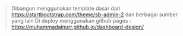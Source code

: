 > Dibangun menggunakan template dasar dari https://startbootstrap.com/theme/sb-admin-2 dan berbagai sumber yang lain
> Di deploy menggunakan github pages : https://muhammadainurr.github.io/dashboard-design/

